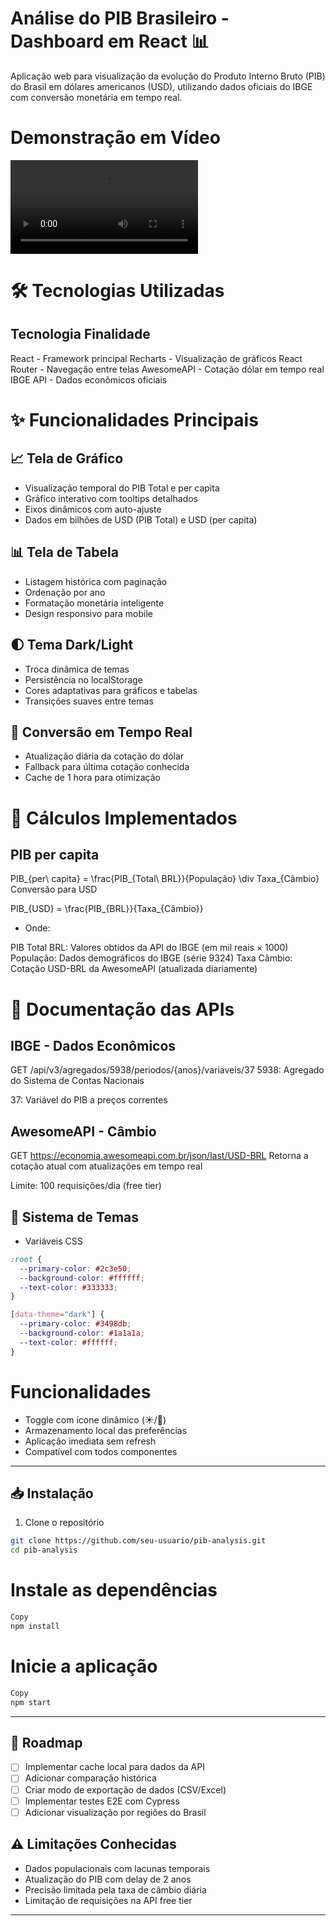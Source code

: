 # Análise do PIB Brasileiro - Dashboard em React 📊

Aplicação web para visualização da evolução do Produto Interno Bruto (PIB) do Brasil em dólares americanos (USD), utilizando dados oficiais do IBGE com conversão monetária em tempo real.

# Demonstração em Vídeo
<video controls src="public/Vídeo demonstrativo IBGE PIB.mp4" title="Video Demonstrativo"></video>

# 🛠 Tecnologias Utilizadas
## Tecnologia	Finalidade
React - 	Framework principal
Recharts - 	Visualização de gráficos
React Router - 	Navegação entre telas
AwesomeAPI - 	Cotação dólar em tempo real
IBGE API -	Dados econômicos oficiais

# ✨ Funcionalidades Principais

## 📈 Tela de Gráfico
- Visualização temporal do PIB Total e per capita
- Gráfico interativo com tooltips detalhados
- Eixos dinâmicos com auto-ajuste
- Dados em bilhões de USD (PIB Total) e USD (per capita)

## 📊 Tela de Tabela
- Listagem histórica com paginação
- Ordenação por ano
- Formatação monetária inteligente
- Design responsivo para mobile

## 🌓 Tema Dark/Light
- Troca dinâmica de temas
- Persistência no localStorage
- Cores adaptativas para gráficos e tabelas
- Transições suaves entre temas

## 💱 Conversão em Tempo Real
- Atualização diária da cotação do dólar
- Fallback para última cotação conhecida
- Cache de 1 hora para otimização

# 🧮 Cálculos Implementados
## PIB per capita

PIB_{per\ capita} = \frac{PIB_{Total\ BRL}}{População} \div Taxa_{Câmbio}
Conversão para USD

PIB_{USD} = \frac{PIB_{BRL}}{Taxa_{Câmbio}}

- Onde:

PIB Total BRL: Valores obtidos da API do IBGE (em mil reais × 1000)
População: Dados demográficos do IBGE (série 9324)
Taxa Câmbio: Cotação USD-BRL da AwesomeAPI (atualizada diariamente)

# 📡 Documentação das APIs
## IBGE - Dados Econômicos

GET /api/v3/agregados/5938/periodos/{anos}/variaveis/37
5938: Agregado do Sistema de Contas Nacionais

37: Variável do PIB a preços correntes

## AwesomeAPI - Câmbio

GET https://economia.awesomeapi.com.br/json/last/USD-BRL
Retorna a cotação atual com atualizações em tempo real

Limite: 100 requisições/dia (free tier)

## 🎨 Sistema de Temas
- Variáveis CSS
```css
:root {
  --primary-color: #2c3e50;
  --background-color: #ffffff;
  --text-color: #333333;
}

[data-theme="dark"] {
  --primary-color: #3498db;
  --background-color: #1a1a1a;
  --text-color: #ffffff;
}
```

# Funcionalidades
- Toggle com ícone dinâmico (☀️/🌙)
- Armazenamento local das preferências
- Aplicação imediata sem refresh
- Compatível com todos componentes

---

## 📥 Instalação

1. Clone o repositório
```bash
git clone https://github.com/seu-usuario/pib-analysis.git
cd pib-analysis
```

# Instale as dependências

```bash
Copy
npm install
```

# Inicie a aplicação
 
```bash
Copy
npm start
```
---

## 🚀 Roadmap

- [ ] Implementar cache local para dados da API
- [ ] Adicionar comparação histórica
- [ ] Criar modo de exportação de dados (CSV/Excel)
- [ ] Implementar testes E2E com Cypress
- [ ] Adicionar visualização por regiões do Brasil

## ⚠️ Limitações Conhecidas

- Dados populacionais com lacunas temporais
- Atualização do PIB com delay de 2 anos
- Precisão limitada pela taxa de câmbio diária
- Limitação de requisições na API free tier

---
